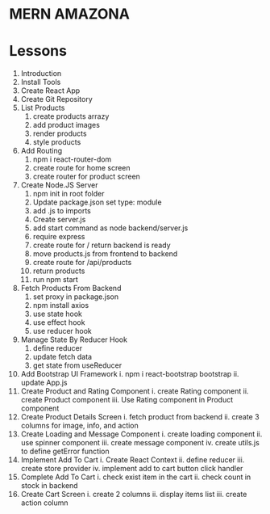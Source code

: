 # MERN AMAZONA

# Lessons

1. Introduction
2. Install Tools
3. Create React App
4. Create Git Repository
5. List Products
   1. create products arrazy
   2. add product images
   3. render products
   4. style products
6. Add Routing
   1. npm i react-router-dom
   2. create route for home screen
   3. create router for product screen
7. Create Node.JS Server
   1. npm init in root folder
   2. Update package.json set type: module
   3. add .js to imports
   4. Create server.js
   5. add start command as node backend/server.js
   6. require express
   7. create route for / return backend is ready
   8. move products.js from frontend to backend
   9. create route for /api/products
   10. return products
   11. run npm start
8. Fetch Products From Backend
   1. set proxy in package.json
   2. npm install axios
   3. use state hook
   4. use effect hook
   5. use reducer hook
9. Manage State By Reducer Hook
   1. define reducer
   2. update fetch data
   3. get state from useReducer
10. Add Bootstrap UI Framework
    i. npm i react-bootstrap bootstrap
    ii. update App.js
11. Create Product and Rating Component
    i. create Rating component
    ii. create Product component
    iii. Use Rating component in Product component
12. Create Product Details Screen
    i. fetch product from backend
    ii. create 3 columns for image, info, and action
13. Create Loading and Message Component
    i. create loading component
    ii. use spinner component
    iii. create message component
    iv. create utils.js to define getError function
14. Implement Add To Cart
    i. Create React Context
    ii. define reducer
    iii. create store provider
    iv. implement add to cart button click handler
15. Complete Add To Cart
    i. check exist item in the cart
    ii. check count in stock in backend
16. Create Cart Screen
    i. create 2 columns
    ii. display items list
    iii. create action column
